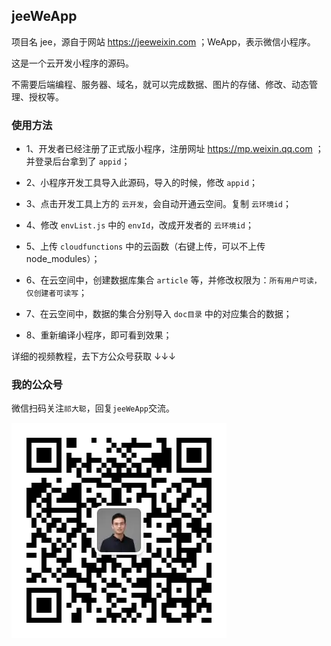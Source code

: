 
## jeeWeApp

项目名 jee，源自于网站 https://jeeweixin.com ；WeApp，表示微信小程序。

这是一个云开发小程序的源码。

不需要后端编程、服务器、域名，就可以完成数据、图片的存储、修改、动态管理、授权等。


### 使用方法

- 1、开发者已经注册了正式版小程序，注册网址 https://mp.weixin.qq.com ；并登录后台拿到了 `appid`；

- 2、小程序开发工具导入此源码，导入的时候，修改 `appid`；

- 3、点击开发工具上方的 `云开发`，会自动开通云空间。复制 `云环境id`；

- 4、修改 `envList.js` 中的 `envId`，改成开发者的 `云环境id`；

- 5、上传 `cloudfunctions` 中的云函数（右键上传，可以不上传node_modules）；

- 6、在云空间中，创建数据库集合 `article` 等，并修改权限为：`所有用户可读，仅创建者可读写`；

- 7、在云空间中，数据的集合分别导入 `doc目录` 中的对应集合的数据；

- 8、重新编译小程序，即可看到效果；


详细的视频教程，去下方公众号获取 ↓↓↓ 


### 我的公众号

微信扫码关注`祁大聪`，回复`jeeWeApp`交流。

![qidacong](https://raw.githubusercontent.com/qicongmark/blob-img/master/20220426/qidacong.6kvorztse8k0.webp)


